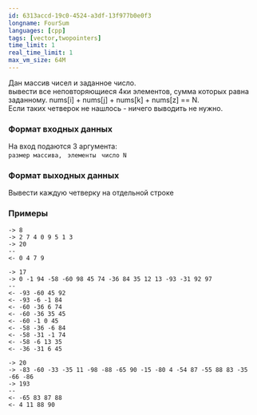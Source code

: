 ```yaml
---
id: 6313accd-19c0-4524-a3df-13f977b0e0f3
longname: FourSum
languages: [cpp]
tags: [vector,twopointers]
time_limit: 1
real_time_limit: 1
max_vm_size: 64M
---
```


Дан массив чисел и заданное число.	
вывести все неповторяющиеся 4ки элементов, сумма которых равна заданному.
nums[i] + nums[j] + nums[k] + nums[z] == N. 		
Если таких четверок не нашлось - ничего выводить не нужно.
### Формат входных данных	

На вход  подаются 3 аргумента:	
 `размер массива, `
 `элементы `
 `число N`  

### Формат выходных данных	
Вывести каждую четверку на отдельной строке

### Примеры	

```	
-> 8	
-> 2 7 4 0 9 5 1 3	
-> 20	
--	
<- 0 4 7 9
```

```
-> 17
-> 0 -1 94 -58 -60 98 45 74 -36 84 35 12 13 -93 -31 92 97 
--
<- -93 -60 45 92 
<- -93 -6 -1 84 
<- -60 -36 6 74 
<- -60 -36 35 45 
<- -60 -1 0 45 
<- -58 -36 -6 84 
<- -58 -31 -1 74 
<- -58 -6 13 35 
<- -36 -31 6 45 
```

```
-> 20
-> -83 -60 -33 -35 11 -98 -88 -65 90 -15 -80 4 -54 87 -55 88 83 -35 -66 -86 
-> 193 
--
<- -65 83 87 88 
<- 4 11 88 90 
```
